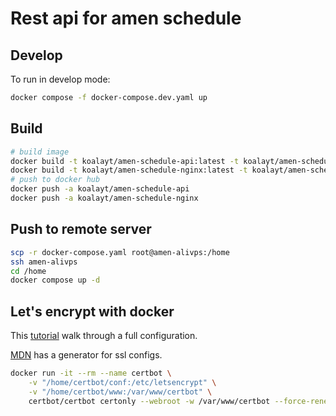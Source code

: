 # Rest api for amen schedule

## Develop

To run in develop mode:

```bash
docker compose -f docker-compose.dev.yaml up
```

## Build

```bash
# build image
docker build -t koalayt/amen-schedule-api:latest -t koalayt/amen-schedule-api:1.0.0 .
docker build -t koalayt/amen-schedule-nginx:latest -t koalayt/amen-schedule-nginx:1.0.0 ./nginx
# push to docker hub
docker push -a koalayt/amen-schedule-api
docker push -a koalayt/amen-schedule-nginx
```

## Push to remote server

```bash
scp -r docker-compose.yaml root@amen-alivps:/home
ssh amen-alivps
cd /home
docker compose up -d
```

## Let's encrypt with docker

This [tutorial](https://www.programonaut.com/setup-ssl-with-docker-nginx-and-lets-encrypt/) walk through a full configuration.

[MDN](https://ssl-config.mozilla.org/#server=nginx&version=1.17.7&config=modern&openssl=1.1.1k&ocsp=false&guideline=5.6) has a generator for ssl configs.

```bash
docker run -it --rm --name certbot \
    -v "/home/certbot/conf:/etc/letsencrypt" \
    -v "/home/certbot/www:/var/www/certbot" \
    certbot/certbot certonly --webroot -w /var/www/certbot --force-renewal --email hytohjen@gmail.com -d api.upnqhl.top --agree-tos
```
